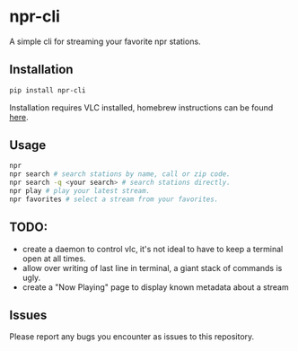 # npr-cli

A simple cli for streaming your favorite npr stations.

## Installation

```bash
pip install npr-cli
```

Installation requires VLC installed, homebrew instructions can be found [here](https://formulae.brew.sh/cask/vlc).

## Usage

```bash
npr
npr search # search stations by name, call or zip code.
npr search -q <your search> # search stations directly.
npr play # play your latest stream.
npr favorites # select a stream from your favorites.
```

## TODO:
- create a daemon to control vlc, it's not ideal to have to keep a terminal open at all times.
- allow over writing of last line in terminal, a giant stack of commands is ugly.
- create a "Now Playing" page to display known metadata about a stream

## Issues

Please report any bugs you encounter as issues to this repository.